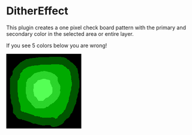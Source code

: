 # DitherEffect

This plugin creates a one pixel check board pattern with the primary and secondary color in the selected area or entire layer.

If you see 5 colors below you are wrong!

![preview](Preview.png)
